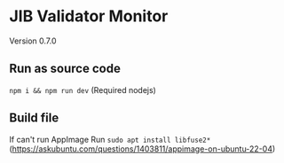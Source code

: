 # JIB Validator Monitor

Version 0.7.0

## Run as source code

`npm i && npm run dev` (Required nodejs)

## Build file

If can't run AppImage
Run `sudo apt install libfuse2*` (https://askubuntu.com/questions/1403811/appimage-on-ubuntu-22-04)
